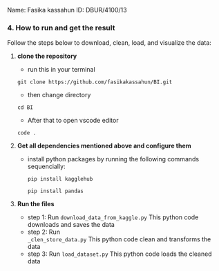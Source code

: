 Name: Fasika kassahun ID: DBUR/4100/13

### 4. How to run and get the result  
Follow the steps below to download, clean, load, and visualize the data:  

1. **clone the repository**  
   - run this in your terminal 
   ```
   git clone https://github.com/fasikakassahun/BI.git
   ```
   - then change directory 
   ```
   cd BI
   ```
   - After that to open vscode editor 
   ```
   code .
   ```  

2. **Get all dependencies mentioned above and configure them**  
   - install python packages by running the following commands sequencially:  
     ```
     pip install kagglehub
     ``` 
     ```
     pip install pandas
     ```

3. **Run the files**  
   - step 1: Run
     `download_data_from_kaggle.py`  This python code downloads and saves the data
   - step 2: Run  
     `_clen_store_data.py` This python code clean and transforms the data
   - step 3: Run 
     `load_dataset.py` This python code loads the cleaned data
